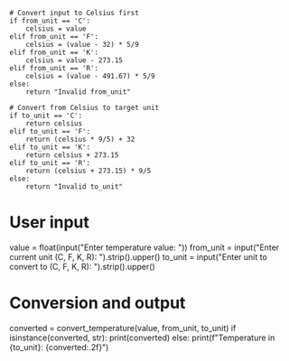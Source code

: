 
    # Convert input to Celsius first
    if from_unit == 'C':
        celsius = value
    elif from_unit == 'F':
        celsius = (value - 32) * 5/9
    elif from_unit == 'K':
        celsius = value - 273.15
    elif from_unit == 'R':
        celsius = (value - 491.67) * 5/9
    else:
        return "Invalid from_unit"

    # Convert from Celsius to target unit
    if to_unit == 'C':
        return celsius
    elif to_unit == 'F':
        return (celsius * 9/5) + 32
    elif to_unit == 'K':
        return celsius + 273.15
    elif to_unit == 'R':
        return (celsius + 273.15) * 9/5
    else:
        return "Invalid to_unit"

# User input
value = float(input("Enter temperature value: "))
from_unit = input("Enter current unit (C, F, K, R): ").strip().upper()
to_unit = input("Enter unit to convert to (C, F, K, R): ").strip().upper()

# Conversion and output
converted = convert_temperature(value, from_unit, to_unit)
if isinstance(converted, str):
    print(converted)
else:
    print(f"Temperature in {to_unit}: {converted:.2f}")
